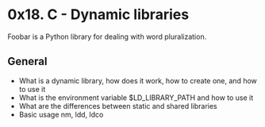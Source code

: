 # 0x18. C - Dynamic libraries

Foobar is a Python library for dealing with word pluralization.

## General
- What is a dynamic library, how does it work, how to create one, and how to use it
- What is the environment variable $LD_LIBRARY_PATH and how to use it
- What are the differences between static and shared libraries
- Basic usage nm, ldd, ldco